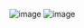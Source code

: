 ![image](https://user-images.githubusercontent.com/83164668/123804928-475bd380-d90b-11eb-86f0-651cca38f36a.png)
![image](https://user-images.githubusercontent.com/83164668/123804971-504ca500-d90b-11eb-8351-0013ca0a69c3.png)
